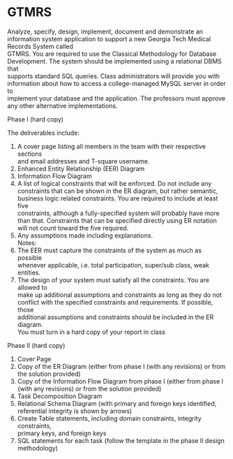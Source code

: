 GTMRS
=====
Analyze,	specify,	design,	implement,	document	and	demonstrate	an	information	
system	application	to	support	a	new	Georgia	Tech	Medical	Records	System	called	
GTMRS.		You	are	required	to	use	the	Classical	Methodology	for	Database	
Development.		The	system	should	be	implemented	using	a	relational	DBMS	that	
supports	standard	SQL	queries.		Class	administrators	will	provide	you	with	
information	about	how	to	access	a	college-managed	MySQL	server	in	order	to	
implement	your	database	and	the	application.		The	professors	must	approve	any	
other	alternative	implementations.	

Phase	I	(hard	copy)	
	
The	deliverables	include:	
1. A	cover	page	listing	all	members	in	the	team	with	their	respective	sections	
and	email	addresses	and	T-square	username.	
2. Enhanced	Entity	Relationship	(EER)	Diagram	
3. Information	Flow	Diagram	
4. A	list	of	logical	constraints	that	will	be	enforced.	Do	not	include	any	
constraints	that	can	be	shown	in	the	ER	diagram,	but	rather	semantic,	
business	logic	related	constraints.		You	are	required	to	include	at	least	five	
constraints,	although	a	fully-specified	system	will	probably	have	more	
than	that.		Constraints	that	can	be	specified	directly	using	ER	notation	
will	not	count	toward	the	five	required.		
5. Any	assumptions	made	including	explanations.			
Notes:	
1. The	EER	must	capture	the	constraints	of	the	system	as	much	as	possible	
whenever	applicable,	i.e.	total	participation,	super/sub	class,	weak	entities.	
2. The	design	of	your	system	must	satisfy	all	the	constraints.	You	are	allowed	to	
make	up	additional	assumptions	and	constraints	as	long	as	they	do	not	
conflict	with	the	specified	constraints	and	requirements.		If	possible,	those	
additional	assumptions	and	constraints	should	be	included	in	the	ER	
diagram.	
You	must	turn	in	a	hard	copy	of	your	report	in	class	

Phase	II	(hard	copy)	
1. Cover	Page	
2. Copy	of	the	ER	Diagram	(either	from	phase	I	(with	any	revisions)	or	from	the	
solution	provided)	
3. Copy	of	the	Information	Flow	Diagram	from	phase	I	(either	from	phase	I	
(with	any	revisions)	or	from	the	solution	provided)	
4. Task	Decomposition	Diagram		
5. Relational	Schema	Diagram	(with	primary	and	foreign	keys	identified,	
referential	integrity	is	shown	by	arrows)	
6. Create	Table	statements,	including	domain	constraints,	integrity	constraints,	
primary	keys,	and	foreign	keys	
7. SQL	statements	for	each	task	(follow	the	template	in	the	phase	II	design	
methodology)

